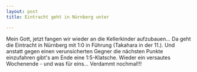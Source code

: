 ```yaml
---
layout: post
title: Eintracht geht in Nürnberg unter

---
```


Mein Gott, jetzt fangen wir wieder an die Kellerkinder aufzubauen... Da geht die Eintracht in Nürnberg mit 1:0 in Führung (Takahara in der 11.). Und anstatt gegen einen verunsicherten Gegner die nächsten Punkte einzufahren gibt's am Ende eine 1:5-Klatsche. Wieder ein versautes Wochenende - und was für eins... Verdammt nochmal!!!


